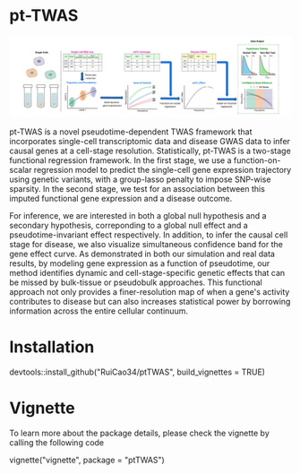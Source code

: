 # pt-TWAS
![](/Fig/FlowChart.png)

pt-TWAS is a novel pseudotime-dependent TWAS framework that incorporates single-cell transcriptomic data and disease GWAS data to infer causal genes at a cell-stage resolution.  Statistically, pt-TWAS is a two-stage functional regression framework. In the first stage, we use a function-on-scalar regression model to predict the single-cell gene expression trajectory using genetic variants, with a group-lasso penalty to impose SNP-wise sparsity. In the second stage, we test for an association between this imputed functional gene expression and a disease outcome. 

For inference, we are interested in both a global null hypothesis and a secondary hypothesis, correponding to a global null effect and a pseudotime-invariant effect respectively. In addition, to infer the causal cell stage for disease, we also visualize simultaneous confidence band for the gene effect curve. As demonstrated in both our simulation and real data results, by modeling gene expression as a function of pseudotime, our method identifies dynamic and cell-stage-specific genetic effects that can be missed by bulk-tissue or pseudobulk approaches. This functional approach not only provides a finer-resolution map of when a gene's activity contributes to disease but can also increases statistical power by borrowing information across the entire cellular continuum. 

# Installation
devtools::install_github("RuiCao34/ptTWAS", build_vignettes = TRUE)

# Vignette
To learn more about the package details, please check the vignette by calling the following code

vignette("vignette", package = "ptTWAS")
